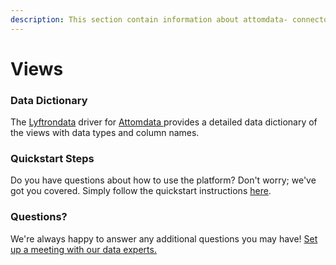 ```yaml
---
description: This section contain information about attomdata- connector views information
---
```


# Views

### Data Dictionary

The [Lyftrondata](https://www.lyftrondata.com/) driver for [Attomdata ](../../attomdata-/data-model/None/)provides a detailed data dictionary of the views with data types and column names.

### Quickstart Steps

Do you have questions about how to use the platform? Don't worry; we've got you covered. Simply follow the quickstart instructions [here](../).

### Questions? <a href="#questions" id="questions"></a>

We're always happy to answer any additional questions you may have! [Set up a meeting with our data experts.](https://www.lyftrondata.com/book-a-meeting/)
